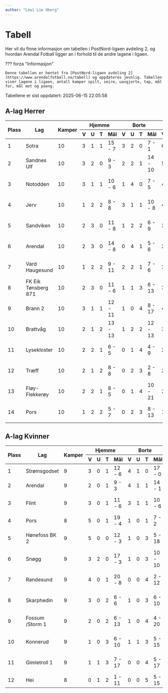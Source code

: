 ```yaml
---
author: "Lewi Lie Uberg"
---
```


# Tabell

Her vil du finne informasjon om tabellen i PostNord-ligaen avdeling 2, og hvordan Arendal Fotball ligger an i forhold til de andre lagene i ligaen.

??? forza "Informasjon"

    Denne tabellen er hentet fra [PostNord-ligaen avdeling 2](https://www.arendalfotball.no/tabell) og oppdateres jevnlig. Tabellen viser lagene i ligaen, antall kamper spilt, seire, uavgjorte, tap, mål for, mål mot og poeng.

Tabellene er sist oppdatert: 2025-06-15 22:05:58

## A-lag Herrer

<table>
  <thead>
    <tr class="row-highlight">
      <th rowspan="2">Plass</th>
      <th rowspan="2">Lag</th>
      <th rowspan="2">Kamper</th>
      <th colspan="4">Hjemme</th>
      <th colspan="4">Borte</th>
      <th colspan="5">Total</th>
      <th rowspan="2">Poeng</th>
    </tr>
    <tr class="row-highlight">
      <th>V</th>
      <th>U</th>
      <th>T</th>
      <th>Mål</th>
      <th>V</th>
      <th>U</th>
      <th>T</th>
      <th>Mål</th>
      <th>V</th>
      <th>U</th>
      <th>T</th>
      <th>Mål</th>
      <th>Diff</th>
    </tr>
  </thead>
  <tbody>
    <tr>
      <td>1</td>
      <td>Sotra</td>
      <td>10</td>
      <td>3</td>
      <td>1</td>
      <td>1</td>
      <td>15 - 7</td>
      <td>3</td>
      <td>2</td>
      <td>0</td>
      <td>7 - 1</td>
      <td>6</td>
      <td>3</td>
      <td>1</td>
      <td>22 - 8</td>
      <td>14</td>
      <td>21</td>
    </tr>
    <tr>
      <td>2</td>
      <td>Sandnes Ulf</td>
      <td>10</td>
      <td>3</td>
      <td>2</td>
      <td>0</td>
      <td>9 - 3</td>
      <td>2</td>
      <td>2</td>
      <td>1</td>
      <td>14 - 10</td>
      <td>5</td>
      <td>4</td>
      <td>1</td>
      <td>23 - 13</td>
      <td>10</td>
      <td>19</td>
    </tr>
    <tr>
      <td>3</td>
      <td>Notodden</td>
      <td>10</td>
      <td>3</td>
      <td>1</td>
      <td>1</td>
      <td>10 - 6</td>
      <td>1</td>
      <td>4</td>
      <td>0</td>
      <td>7 - 5</td>
      <td>4</td>
      <td>5</td>
      <td>1</td>
      <td>17 - 11</td>
      <td>6</td>
      <td>17</td>
    </tr>
    <tr>
      <td>4</td>
      <td>Jerv</td>
      <td>10</td>
      <td>1</td>
      <td>2</td>
      <td>2</td>
      <td>8 - 8</td>
      <td>3</td>
      <td>1</td>
      <td>1</td>
      <td>10 - 8</td>
      <td>4</td>
      <td>3</td>
      <td>3</td>
      <td>18 - 16</td>
      <td>2</td>
      <td>15</td>
    </tr>
    <tr>
      <td>5</td>
      <td>Sandviken</td>
      <td>10</td>
      <td>2</td>
      <td>3</td>
      <td>0</td>
      <td>11 - 8</td>
      <td>1</td>
      <td>2</td>
      <td>2</td>
      <td>6 - 9</td>
      <td>3</td>
      <td>5</td>
      <td>2</td>
      <td>17 - 17</td>
      <td>0</td>
      <td>14</td>
    </tr>
    <tr class="row-highlight">
      <td>6</td>
      <td>Arendal</td>
      <td>10</td>
      <td>2</td>
      <td>3</td>
      <td>0</td>
      <td>14 - 8</td>
      <td>0</td>
      <td>4</td>
      <td>1</td>
      <td>5 - 6</td>
      <td>2</td>
      <td>7</td>
      <td>1</td>
      <td>19 - 14</td>
      <td>5</td>
      <td>13</td>
    </tr>
    <tr>
      <td>7</td>
      <td>Vard Haugesund</td>
      <td>10</td>
      <td>1</td>
      <td>2</td>
      <td>2</td>
      <td>9 - 11</td>
      <td>2</td>
      <td>2</td>
      <td>1</td>
      <td>7 - 6</td>
      <td>3</td>
      <td>4</td>
      <td>3</td>
      <td>16 - 17</td>
      <td>-1</td>
      <td>13</td>
    </tr>
    <tr>
      <td>8</td>
      <td>FK Eik Tønsberg 871</td>
      <td>10</td>
      <td>2</td>
      <td>3</td>
      <td>0</td>
      <td>11 - 6</td>
      <td>1</td>
      <td>1</td>
      <td>3</td>
      <td>6 - 13</td>
      <td>3</td>
      <td>4</td>
      <td>3</td>
      <td>17 - 19</td>
      <td>-2</td>
      <td>13</td>
    </tr>
    <tr>
      <td>9</td>
      <td>Brann  2</td>
      <td>10</td>
      <td>3</td>
      <td>1</td>
      <td>1</td>
      <td>12 - 11</td>
      <td>1</td>
      <td>0</td>
      <td>4</td>
      <td>8 - 17</td>
      <td>4</td>
      <td>1</td>
      <td>5</td>
      <td>20 - 28</td>
      <td>-8</td>
      <td>13</td>
    </tr>
    <tr>
      <td>10</td>
      <td>Brattvåg</td>
      <td>10</td>
      <td>2</td>
      <td>1</td>
      <td>2</td>
      <td>13 - 13</td>
      <td>1</td>
      <td>2</td>
      <td>2</td>
      <td>12 - 13</td>
      <td>3</td>
      <td>3</td>
      <td>4</td>
      <td>25 - 26</td>
      <td>-1</td>
      <td>12</td>
    </tr>
    <tr>
      <td>11</td>
      <td>Lysekloster</td>
      <td>10</td>
      <td>2</td>
      <td>2</td>
      <td>1</td>
      <td>6 - 5</td>
      <td>0</td>
      <td>1</td>
      <td>4</td>
      <td>4 - 9</td>
      <td>2</td>
      <td>3</td>
      <td>5</td>
      <td>10 - 14</td>
      <td>-4</td>
      <td>9</td>
    </tr>
    <tr>
      <td>12</td>
      <td>Træff</td>
      <td>10</td>
      <td>2</td>
      <td>1</td>
      <td>2</td>
      <td>8 - 8</td>
      <td>0</td>
      <td>2</td>
      <td>3</td>
      <td>2 - 8</td>
      <td>2</td>
      <td>3</td>
      <td>5</td>
      <td>10 - 16</td>
      <td>-6</td>
      <td>9</td>
    </tr>
    <tr>
      <td>13</td>
      <td>Fløy-Flekkerøy</td>
      <td>10</td>
      <td>2</td>
      <td>2</td>
      <td>1</td>
      <td>8 - 5</td>
      <td>0</td>
      <td>1</td>
      <td>4</td>
      <td>10 - 21</td>
      <td>2</td>
      <td>3</td>
      <td>5</td>
      <td>18 - 26</td>
      <td>-8</td>
      <td>9</td>
    </tr>
    <tr>
      <td>14</td>
      <td>Pors</td>
      <td>10</td>
      <td>1</td>
      <td>2</td>
      <td>2</td>
      <td>5 - 7</td>
      <td>0</td>
      <td>2</td>
      <td>3</td>
      <td>8 - 13</td>
      <td>1</td>
      <td>4</td>
      <td>5</td>
      <td>13 - 20</td>
      <td>-7</td>
      <td>7</td>
    </tr>
  </tbody>
</table>

## A-lag Kvinner

<table>
  <thead>
    <tr class="row-highlight">
      <th rowspan="2">Plass</th>
      <th rowspan="2">Lag</th>
      <th rowspan="2">Kamper</th>
      <th colspan="4">Hjemme</th>
      <th colspan="4">Borte</th>
      <th colspan="5">Total</th>
      <th rowspan="2">Poeng</th>
    </tr>
    <tr class="row-highlight">
      <th>V</th>
      <th>U</th>
      <th>T</th>
      <th>Mål</th>
      <th>V</th>
      <th>U</th>
      <th>T</th>
      <th>Mål</th>
      <th>V</th>
      <th>U</th>
      <th>T</th>
      <th>Mål</th>
      <th>Diff</th>
    </tr>
  </thead>
  <tbody>
    <tr>
      <td>1</td>
      <td>Strømsgodset</td>
      <td>9</td>
      <td>3</td>
      <td>0</td>
      <td>1</td>
      <td>12 - 6</td>
      <td>4</td>
      <td>1</td>
      <td>0</td>
      <td>17 - 0</td>
      <td>7</td>
      <td>1</td>
      <td>1</td>
      <td>29 - 6</td>
      <td>23</td>
      <td>22</td>
    </tr>
    <tr class="row-highlight">
      <td>2</td>
      <td>Arendal</td>
      <td>9</td>
      <td>2</td>
      <td>0</td>
      <td>1</td>
      <td>9 - 3</td>
      <td>4</td>
      <td>1</td>
      <td>1</td>
      <td>14 - 1</td>
      <td>6</td>
      <td>1</td>
      <td>2</td>
      <td>23 - 4</td>
      <td>19</td>
      <td>19</td>
    </tr>
    <tr>
      <td>3</td>
      <td>Flint</td>
      <td>9</td>
      <td>3</td>
      <td>0</td>
      <td>1</td>
      <td>11 - 6</td>
      <td>3</td>
      <td>1</td>
      <td>1</td>
      <td>10 - 6</td>
      <td>6</td>
      <td>1</td>
      <td>2</td>
      <td>21 - 12</td>
      <td>9</td>
      <td>19</td>
    </tr>
    <tr>
      <td>4</td>
      <td>Pors</td>
      <td>8</td>
      <td>5</td>
      <td>0</td>
      <td>1</td>
      <td>19 - 4</td>
      <td>1</td>
      <td>0</td>
      <td>1</td>
      <td>7 - 2</td>
      <td>6</td>
      <td>0</td>
      <td>2</td>
      <td>26 - 6</td>
      <td>20</td>
      <td>18</td>
    </tr>
    <tr>
      <td>5</td>
      <td>Hønefoss BK 2</td>
      <td>9</td>
      <td>5</td>
      <td>0</td>
      <td>0</td>
      <td>12 - 3</td>
      <td>1</td>
      <td>0</td>
      <td>3</td>
      <td>5 - 18</td>
      <td>6</td>
      <td>0</td>
      <td>3</td>
      <td>17 - 21</td>
      <td>-4</td>
      <td>18</td>
    </tr>
    <tr>
      <td>6</td>
      <td>Snøgg</td>
      <td>9</td>
      <td>3</td>
      <td>2</td>
      <td>0</td>
      <td>17 - 3</td>
      <td>1</td>
      <td>0</td>
      <td>3</td>
      <td>10 - 10</td>
      <td>4</td>
      <td>2</td>
      <td>3</td>
      <td>27 - 13</td>
      <td>14</td>
      <td>14</td>
    </tr>
    <tr>
      <td>7</td>
      <td>Randesund</td>
      <td>9</td>
      <td>4</td>
      <td>0</td>
      <td>1</td>
      <td>20 - 8</td>
      <td>0</td>
      <td>0</td>
      <td>4</td>
      <td>2 - 12</td>
      <td>4</td>
      <td>0</td>
      <td>5</td>
      <td>22 - 20</td>
      <td>2</td>
      <td>12</td>
    </tr>
    <tr>
      <td>8</td>
      <td>Skarphedin</td>
      <td>9</td>
      <td>3</td>
      <td>0</td>
      <td>2</td>
      <td>6 - 6</td>
      <td>1</td>
      <td>0</td>
      <td>3</td>
      <td>6 - 10</td>
      <td>4</td>
      <td>0</td>
      <td>5</td>
      <td>12 - 16</td>
      <td>-4</td>
      <td>12</td>
    </tr>
    <tr>
      <td>9</td>
      <td>Fossum /Storm 1</td>
      <td>9</td>
      <td>2</td>
      <td>0</td>
      <td>2</td>
      <td>6 - 13</td>
      <td>1</td>
      <td>0</td>
      <td>4</td>
      <td>4 - 20</td>
      <td>3</td>
      <td>0</td>
      <td>6</td>
      <td>10 - 33</td>
      <td>-23</td>
      <td>9</td>
    </tr>
    <tr>
      <td>10</td>
      <td>Konnerud</td>
      <td>9</td>
      <td>1</td>
      <td>0</td>
      <td>3</td>
      <td>6 - 10</td>
      <td>1</td>
      <td>1</td>
      <td>3</td>
      <td>5 - 15</td>
      <td>2</td>
      <td>1</td>
      <td>6</td>
      <td>11 - 25</td>
      <td>-14</td>
      <td>7</td>
    </tr>
    <tr>
      <td>11</td>
      <td>Gimletroll 1</td>
      <td>9</td>
      <td>1</td>
      <td>1</td>
      <td>3</td>
      <td>7 - 17</td>
      <td>0</td>
      <td>0</td>
      <td>4</td>
      <td>5 - 17</td>
      <td>1</td>
      <td>1</td>
      <td>7</td>
      <td>12 - 34</td>
      <td>-22</td>
      <td>4</td>
    </tr>
    <tr>
      <td>12</td>
      <td>Hei</td>
      <td>8</td>
      <td>0</td>
      <td>1</td>
      <td>2</td>
      <td>1 - 11</td>
      <td>0</td>
      <td>0</td>
      <td>5</td>
      <td>5 - 15</td>
      <td>0</td>
      <td>1</td>
      <td>7</td>
      <td>6 - 26</td>
      <td>-20</td>
      <td>1</td>
    </tr>
  </tbody>
</table>

